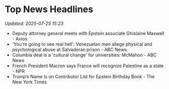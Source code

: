 # Top News Headlines

_Updated: 2025-07-25 15:23_

- Deputy attorney general meets with Epstein associate Ghislaine Maxwell - Axios
- 'You're going to see real hell': Venezuelan men allege physical and psychological abuse at Salvadoran prison - ABC News
- Columbia deal is a 'cultural change' for universities: McMahon - ABC News
- French President Macron says France will recognize Palestine as a state - NPR
- Trump’s Name Is on Contributor List for Epstein Birthday Book - The New York Times